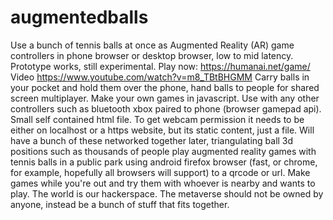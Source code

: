 # augmentedballs
Use a bunch of tennis balls at once as Augmented Reality (AR) game controllers in phone browser or desktop browser, low to mid latency. Prototype works, still experimental. Play now: https://humanai.net/game/ Video https://www.youtube.com/watch?v=m8_TBtBHGMM Carry balls in your pocket and hold them over the phone, hand balls to people for shared screen multiplayer. Make your own games in javascript. Use with any other controllers such as bluetooth xbox paired to phone (browser gamepad api). Small self contained html file. To get webcam permission it needs to be either on localhost or a https website, but its static content, just a file. Will have a bunch of these networked together later, triangulating ball 3d positions such as thousands of people play augmented reality games with tennis balls in a public park using android firefox browser (fast, or chrome, for example, hopefully all browsers will support) to a qrcode or url. Make games while you're out and try them with whoever is nearby and wants to play. The world is our hackerspace. The metaverse should not be owned by anyone, instead be a bunch of stuff that fits together.
